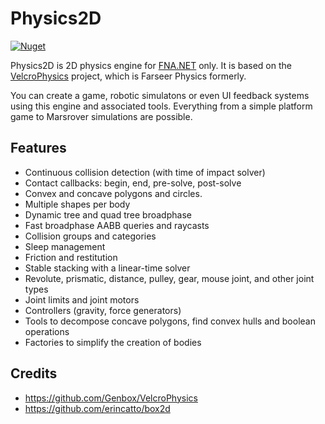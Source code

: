 # Physics2D
[![Nuget](https://img.shields.io/nuget/vpre/Physics2D)](https://www.nuget.org/packages/Physics2D/)

Physics2D is 2D physics engine for [FNA.NET](https://github.com/FNA-NET/FNA) only. It is based on the [VelcroPhysics](https://github.com/Genbox/VelcroPhysics) project, which is Farseer Physics formerly.

You can create a game, robotic simulatons or even UI feedback systems using this engine and associated tools. Everything from a simple platform game to Marsrover simulations are possible.

## Features

* Continuous collision detection (with time of impact solver)
* Contact callbacks: begin, end, pre-solve, post-solve
* Convex and concave polygons and circles.
* Multiple shapes per body
* Dynamic tree and quad tree broadphase
* Fast broadphase AABB queries and raycasts
* Collision groups and categories
* Sleep management
* Friction and restitution
* Stable stacking with a linear-time solver
* Revolute, prismatic, distance, pulley, gear, mouse joint, and other joint types
* Joint limits and joint motors
* Controllers (gravity, force generators)
* Tools to decompose concave polygons, find convex hulls and boolean operations
* Factories to simplify the creation of bodies

## Credits

- https://github.com/Genbox/VelcroPhysics
- https://github.com/erincatto/box2d
